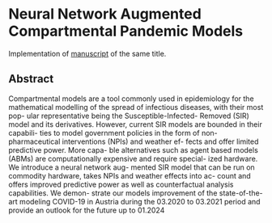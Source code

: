 # Neural Network Augmented Compartmental Pandemic Models

Implementation of [manuscript](https://github.com/lorenz0890/advanced-covid19-prediction/blob/master/DNN_Augmented_SIR_Models-1.pdf) of the same title.

## Abstract

Compartmental models are a tool commonly used in
epidemiology for the mathematical modelling of the
spread of infectious diseases, with their most pop-
ular representative being the Susceptible-Infected-
Removed (SIR) model and its derivatives. However,
current SIR models are bounded in their capabili-
ties to model government policies in the form of non-
pharmaceutical interventions (NPIs) and weather ef-
fects and offer limited predictive power. More capa-
ble alternatives such as agent based models (ABMs)
are computationally expensive and require special-
ized hardware. We introduce a neural network aug-
mented SIR model that can be run on commodity
hardware, takes NPIs and weather effects into ac-
count and offers improved predictive power as well
as counterfactual analysis capabilities. We demon-
strate our models improvement of the state-of-the-art
modeling COVID-19 in Austria during the 03.2020 to
03.2021 period and provide an outlook for the future
up to 01.2024
